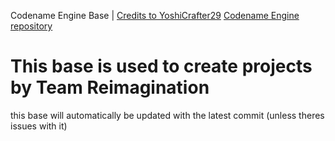 Codename Engine Base | [Credits to YoshiCrafter29](https://github.com/YoshiCrafter29)
[Codename Engine repository](https://github.com/YoshiCrafter29/CodenameEngine)

<h1> This base is used to create projects by Team Reimagination </h1>

this base will automatically be updated with the latest commit (unless theres issues with it)

